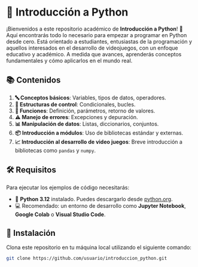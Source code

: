 # 🐍 Introducción a Python

¡Bienvenidos a este repositorio académico de **Introducción a Python**! 🎉 Aquí encontrarás todo lo necesario para empezar a programar en Python desde cero. Está orientado a estudiantes, entusiastas de la programación y aquellos interesados en el desarrollo de videojuegos, con un enfoque educativo y académico. A medida que avances, aprenderás conceptos fundamentales y cómo aplicarlos en el mundo real.

## 📚 Contenidos

1. **🔤 Conceptos básicos**: Variables, tipos de datos, operadores.
2. **🔁 Estructuras de control**: Condicionales, bucles.
3. **🔧 Funciones**: Definición, parámetros, retorno de valores.
4. **⚠️ Manejo de errores**: Excepciones y depuración.
5. **📊 Manipulación de datos**: Listas, diccionarios, conjuntos.
6. **📦 Introducción a módulos**: Uso de bibliotecas estándar y externas.
7. **📈 Introducción al desarrollo de video juegos**: Breve introducción a bibliotecas como `pandas` y `numpy`.

## 🛠️ Requisitos

Para ejecutar los ejemplos de código necesitarás:

- 🐍 **Python 3.12** instalado. Puedes descargarlo desde [python.org](https://www.python.org/).
- 💻 Recomendado: un entorno de desarrollo como **Jupyter Notebook**, **Google Colab** o **Visual Studio Code**.

## 🚀 Instalación

Clona este repositorio en tu máquina local utilizando el siguiente comando:

```bash
git clone https://github.com/usuario/introduccion_python.git


